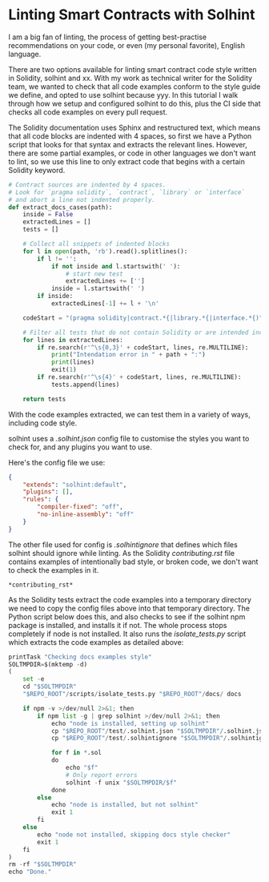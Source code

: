 # Linting Smart Contracts with Solhint

I am a big fan of linting, the process of getting best-practise recommendations on your code, or even (my personal favorite), English language.

There are two options available for linting smart contract code style written in Solidity, solhint and xx. With my work as technical writer for the Solidity team, we wanted to check that all code examples conform to the style guide we define, and opted to use solhint because yyy. In this tutorial I walk through how we setup and configured solhint to do this, plus the CI side that checks all code examples on every pull request.

The Solidity documentation uses Sphinx and restructured text, which means that all code blocks are indented with 4 spaces, so first we have a Python script that looks for that syntax and extracts the relevant lines. However, there are some partial examples, or code in other languages we don't want to lint, so we use this line to only extract code that begins with a certain Solidity keyword.

```python
# Contract sources are indented by 4 spaces.
# Look for `pragma solidity`, `contract`, `library` or `interface`
# and abort a line not indented properly.
def extract_docs_cases(path):
    inside = False
    extractedLines = []
    tests = []

    # Collect all snippets of indented blocks
    for l in open(path, 'rb').read().splitlines():
        if l != '':
            if not inside and l.startswith(' '):
                # start new test
                extractedLines += ['']
            inside = l.startswith(' ')
        if inside:
            extractedLines[-1] += l + '\n'

    codeStart = "(pragma solidity|contract.*{|library.*{|interface.*{)"

    # Filter all tests that do not contain Solidity or are intended incorrectly.
    for lines in extractedLines:
        if re.search(r'^\s{0,3}' + codeStart, lines, re.MULTILINE):
            print("Intendation error in " + path + ":")
            print(lines)
            exit(1)
        if re.search(r'^\s{4}' + codeStart, lines, re.MULTILINE):
            tests.append(lines)

    return tests
```

With the code examples extracted, we can test them  in a variety of ways, including code style.

solhint uses a _.solhint.json_ config file to customise the styles you want to check for, and any plugins you want to use.

Here's the config file we use:

<!-- More -->

```json
{
    "extends": "solhint:default",
    "plugins": [],
    "rules": {
        "compiler-fixed": "off",
        "no-inline-assembly": "off"
    }
}
```

<!-- Format -->

The other file used for config is _.solhintignore_ that defines which files solhint should ignore while linting. As the Solidity _contributing.rst_ file contains examples of intentionally bad style, or broken code, we don't want to check the examples in it.

```text
*contributing_rst*
```

As the Solidity tests extract the code examples into a temporary directory we need to copy the config files above into that temporary directory. The Python script below does this, and also checks to see if the solhint npm package is installed, and installs it if not. The whole process stops completely if node is not installed. It  also runs the _isolate_tests.py_ script which extracts the code examples as detailed above:

```python
printTask "Checking docs examples style"
SOLTMPDIR=$(mktemp -d)
(
    set -e
    cd "$SOLTMPDIR"
    "$REPO_ROOT"/scripts/isolate_tests.py "$REPO_ROOT"/docs/ docs

    if npm -v >/dev/null 2>&1; then
        if npm list -g | grep solhint >/dev/null 2>&1; then
            echo "node is installed, setting up solhint"
            cp "$REPO_ROOT"/test/.solhint.json "$SOLTMPDIR"/.solhint.json
            cp "$REPO_ROOT"/test/.solhintignore "$SOLTMPDIR"/.solhintignore

            for f in *.sol
            do
                echo "$f"
                # Only report errors
                solhint -f unix "$SOLTMPDIR/$f"
            done
        else
            echo "node is installed, but not solhint"
            exit 1
        fi
    else
        echo "node not installed, skipping docs style checker"
        exit 1
    fi
)
rm -rf "$SOLTMPDIR"
echo "Done."
```
